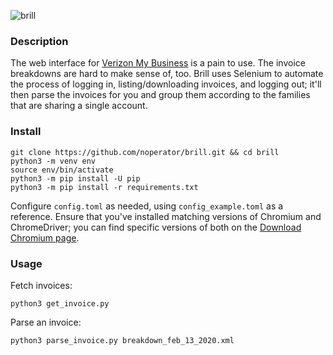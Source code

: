 ![brill](https://imgflip.com/i/3r3rm5)

### Description

The web interface for [Verizon My Business](b2b.verizonwireless.com/) is a pain to use. The invoice breakdowns are hard to make sense of, too. Brill uses Selenium to automate the process of logging in, listing/downloading invoices, and logging out; it'll then parse the invoices for you and group them according to the families that are sharing a single account.

### Install

```
git clone https://github.com/noperator/brill.git && cd brill
python3 -m venv env
source env/bin/activate
python3 -m pip install -U pip
python3 -m pip install -r requirements.txt
```

Configure `config.toml` as needed, using `config_example.toml` as a reference. Ensure that you've installed matching versions of Chromium and ChromeDriver; you can find specific versions of both on the [Download Chromium page](https://www.chromium.org/getting-involved/download-chromium).

### Usage
Fetch invoices:
```
python3 get_invoice.py
```

Parse an invoice:
```
python3 parse_invoice.py breakdown_feb_13_2020.xml
```
